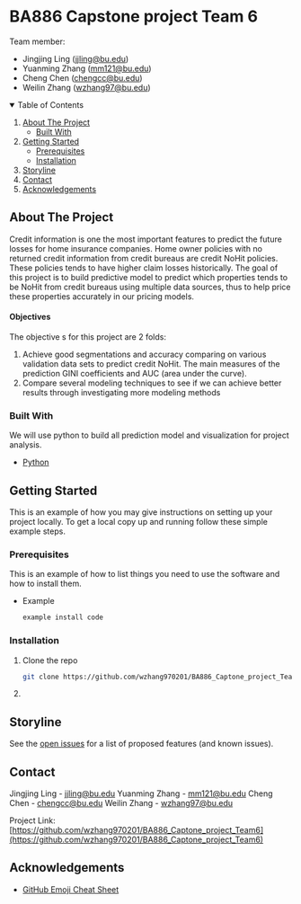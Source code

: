<!--
*** Thanks for checking out the Best-README-Template. If you have a suggestion
*** that would make this better, please fork the repo and create a pull request
*** or simply open an issue with the tag "enhancement".
*** Thanks again! Now go create something AMAZING! :D
-->

# BA886 Capstone project Team 6
Team member: 
- Jingjing Ling           (jjling@bu.edu)
- Yuanming Zhang          (mm121@bu.edu)
- Cheng Chen              (chengcc@bu.edu)
- Weilin Zhang            (wzhang97@bu.edu)



<!-- TABLE OF CONTENTS -->
<details open="open">
  <summary>Table of Contents</summary>
  <ol>
    <li>
      <a href="#about-the-project">About The Project</a>
      <ul>
        <li><a href="#built-with">Built With</a></li>
      </ul>
    </li>
    <li>
      <a href="#getting-started">Getting Started</a>
      <ul>
        <li><a href="#prerequisites">Prerequisites</a></li>
        <li><a href="#installation">Installation</a></li>
      </ul>
    </li>
    <li><a href="#storyline">Storyline</a></li>
    <li><a href="#contact">Contact</a></li>
    <li><a href="#acknowledgements">Acknowledgements</a></li>
  </ol>
</details>



<!-- ABOUT THE PROJECT -->
## About The Project

Credit information is one the most important features to predict the future losses for home insurance companies. Home owner policies with no returned credit information from credit bureaus are credit NoHit policies. These policies tends to have higher claim losses historically. The goal of this project is to build predictive model to predict which properties tends to be NoHit from credit bureaus using multiple data sources, thus to help price these properties accurately in our pricing models.

#### Objectives
The objective s for this project are 2 folds:
1.	Achieve good segmentations and accuracy comparing on various validation data sets to predict credit NoHit.  The main measures of the prediction GINI coefficients and AUC (area under the curve).
2.	Compare several modeling techniques to see if we can achieve better results through investigating more modeling methods 


### Built With

We will use python to build all prediction model and visualization for project analysis. 
* [Python](https://www.python.org/)



<!-- GETTING STARTED -->
## Getting Started

This is an example of how you may give instructions on setting up your project locally.
To get a local copy up and running follow these simple example steps.

### Prerequisites

This is an example of how to list things you need to use the software and how to install them.
* Example
  ```sh
  example install code
  ```

### Installation

1. Clone the repo
   ```sh
   git clone https://github.com/wzhang970201/BA886_Captone_project_Team6
   ```
2. 


<!-- STORYLINE -->
## Storyline

See the [open issues](https://github.com/othneildrew/Best-README-Template/issues) for a list of proposed features (and known issues).



<!-- CONTACT -->
## Contact

Jingjing Ling   - jjling@bu.edu
Yuanming Zhang  - mm121@bu.edu
Cheng Chen      - chengcc@bu.edu
Weilin Zhang    - wzhang97@bu.edu

Project Link: [https://github.com/wzhang970201/BA886_Captone_project_Team6](https://github.com/wzhang970201/BA886_Captone_project_Team6)



<!-- ACKNOWLEDGEMENTS -->
## Acknowledgements
* [GitHub Emoji Cheat Sheet](https://www.webpagefx.com/tools/emoji-cheat-sheet)





<!-- MARKDOWN LINKS & IMAGES -->
<!-- https://www.markdownguide.org/basic-syntax/#reference-style-links -->
[contributors-shield]: https://img.shields.io/github/contributors/othneildrew/Best-README-Template.svg?style=for-the-badge
[contributors-url]: https://github.com/othneildrew/Best-README-Template/graphs/contributors
[forks-shield]: https://img.shields.io/github/forks/othneildrew/Best-README-Template.svg?style=for-the-badge
[forks-url]: https://github.com/othneildrew/Best-README-Template/network/members
[stars-shield]: https://img.shields.io/github/stars/othneildrew/Best-README-Template.svg?style=for-the-badge
[stars-url]: https://github.com/othneildrew/Best-README-Template/stargazers
[issues-shield]: https://img.shields.io/github/issues/othneildrew/Best-README-Template.svg?style=for-the-badge
[issues-url]: https://github.com/othneildrew/Best-README-Template/issues
[license-shield]: https://img.shields.io/github/license/othneildrew/Best-README-Template.svg?style=for-the-badge
[license-url]: https://github.com/othneildrew/Best-README-Template/blob/master/LICENSE.txt
[linkedin-shield]: https://img.shields.io/badge/-LinkedIn-black.svg?style=for-the-badge&logo=linkedin&colorB=555
[linkedin-url]: https://linkedin.com/in/othneildrew
[product-screenshot]: images/screenshot.png
